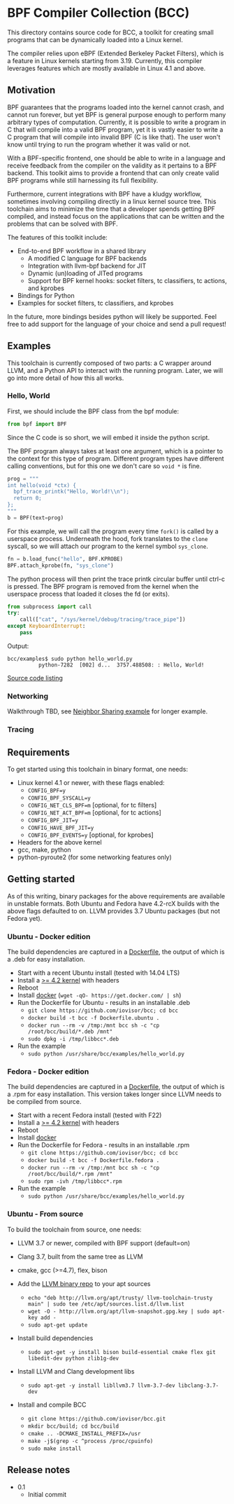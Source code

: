 # BPF Compiler Collection (BCC)

This directory contains source code for BCC, a toolkit for creating small
programs that can be dynamically loaded into a Linux kernel.

The compiler relies upon eBPF (Extended Berkeley Packet Filters), which is a
feature in Linux kernels starting from 3.19. Currently, this compiler leverages
features which are mostly available in Linux 4.1 and above.

## Motivation

BPF guarantees that the programs loaded into the kernel cannot crash, and
cannot run forever, but yet BPF is general purpose enough to perform many
arbitrary types of computation. Currently, it is possible to write a program in
C that will compile into a valid BPF program, yet it is vastly easier to
write a C program that will compile into invalid BPF (C is like that). The user
won't know until trying to run the program whether it was valid or not.

With a BPF-specific frontend, one should be able to write in a language and
receive feedback from the compiler on the validity as it pertains to a BPF
backend. This toolkit aims to provide a frontend that can only create valid BPF
programs while still harnessing its full flexibility.

Furthermore, current integrations with BPF have a kludgy workflow, sometimes
involving compiling directly in a linux kernel source tree. This toolchain aims
to minimize the time that a developer spends getting BPF compiled, and instead
focus on the applications that can be written and the problems that can be
solved with BPF.

The features of this toolkit include:
* End-to-end BPF workflow in a shared library
  * A modified C language for BPF backends
  * Integration with llvm-bpf backend for JIT
  * Dynamic (un)loading of JITed programs
  * Support for BPF kernel hooks: socket filters, tc classifiers,
      tc actions, and kprobes
* Bindings for Python
* Examples for socket filters, tc classifiers, and kprobes

In the future, more bindings besides python will likely be supported. Feel free
to add support for the language of your choice and send a pull request!

## Examples

This toolchain is currently composed of two parts: a C wrapper around LLVM, and
a Python API to interact with the running program. Later, we will go into more
detail of how this all works.

### Hello, World

First, we should include the BPF class from the bpf module:
```python
from bpf import BPF
```

Since the C code is so short, we will embed it inside the python script.

The BPF program always takes at least one argument, which is a pointer to the
context for this type of program. Different program types have different calling
conventions, but for this one we don't care so `void *` is fine.
```python
prog = """
int hello(void *ctx) {
  bpf_trace_printk("Hello, World!\\n");
  return 0;
};
"""
b = BPF(text=prog)
```

For this example, we will call the program every time `fork()` is called by a
userspace process. Underneath the hood, fork translates to the `clone` syscall,
so we will attach our program to the kernel symbol `sys_clone`.
```python
fn = b.load_func("hello", BPF.KPROBE)
BPF.attach_kprobe(fn, "sys_clone")
```

The python process will then print the trace printk circular buffer until ctrl-c
is pressed. The BPF program is removed from the kernel when the userspace
process that loaded it closes the fd (or exits).
```python
from subprocess import call
try:
    call(["cat", "/sys/kernel/debug/tracing/trace_pipe"])
except KeyboardInterrupt:
    pass
```

Output:
```
bcc/examples$ sudo python hello_world.py 
          python-7282  [002] d...  3757.488508: : Hello, World!
```

[Source code listing](examples/hello_world.py)

### Networking

Walkthrough TBD, see
[Neighbor Sharing example](examples/tc_neighbor_sharing.py) for longer
example.

### Tracing

## Requirements

To get started using this toolchain in binary format, one needs:
* Linux kernel 4.1 or newer, with these flags enabled:
  * `CONFIG_BPF=y`
  * `CONFIG_BPF_SYSCALL=y`
  * `CONFIG_NET_CLS_BPF=m` [optional, for tc filters]
  * `CONFIG_NET_ACT_BPF=m` [optional, for tc actions]
  * `CONFIG_BPF_JIT=y`
  * `CONFIG_HAVE_BPF_JIT=y`
  * `CONFIG_BPF_EVENTS=y` [optional, for kprobes]
* Headers for the above kernel
* gcc, make, python
* python-pyroute2 (for some networking features only)

## Getting started

As of this writing, binary packages for the above requirements are available
in unstable formats. Both Ubuntu and Fedora have 4.2-rcX builds with the above
flags defaulted to on. LLVM provides 3.7 Ubuntu packages (but not Fedora yet).

### Ubuntu - Docker edition

The build dependencies are captured in a [Dockerfile](Dockerfile.ubuntu), the
output of which is a .deb for easy installation.

* Start with a recent Ubuntu install (tested with 14.04 LTS)
* Install a [>= 4.2 kernel](http://kernel.ubuntu.com/~kernel-ppa/mainline/)
  with headers
* Reboot
* Install [docker](https://docs.docker.com/installation/ubuntulinux/)
  (`wget -qO- https://get.docker.com/ | sh`)
* Run the Dockerfile for Ubuntu - results in an installable .deb
  * `git clone https://github.com/iovisor/bcc; cd bcc`
  * `docker build -t bcc -f Dockerfile.ubuntu .`
  * `docker run --rm -v /tmp:/mnt bcc sh -c "cp /root/bcc/build/*.deb /mnt"`
  * `sudo dpkg -i /tmp/libbcc*.deb`
* Run the example
  * `sudo python /usr/share/bcc/examples/hello_world.py`

### Fedora - Docker edition

The build dependencies are captured in a [Dockerfile](Dockerfile.fedora), the
output of which is a .rpm for easy installation. This version takes longer since
LLVM needs to be compiled from source.

* Start with a recent Fedora install (tested with F22)
* Install a [>= 4.2 kernel](http://alt.fedoraproject.org/pub/alt/rawhide-kernel-nodebug/x86_64/)
  with headers
* Reboot
* Install [docker](https://docs.docker.com/installation/fedora/)
* Run the Dockerfile for Fedora - results in an installable .rpm
  * `git clone https://github.com/iovisor/bcc; cd bcc`
  * `docker build -t bcc -f Dockerfile.fedora .`
  * `docker run --rm -v /tmp:/mnt bcc sh -c "cp /root/bcc/build/*.rpm /mnt"`
  * `sudo rpm -ivh /tmp/libbcc*.rpm`
* Run the example
  * `sudo python /usr/share/bcc/examples/hello_world.py`

### Ubuntu - From source

To build the toolchain from source, one needs:
* LLVM 3.7 or newer, compiled with BPF support (default=on)
* Clang 3.7, built from the same tree as LLVM
* cmake, gcc (>=4.7), flex, bison

* Add the [LLVM binary repo](http://llvm.org/apt/) to your apt sources
  * `echo "deb http://llvm.org/apt/trusty/ llvm-toolchain-trusty main" | sudo tee /etc/apt/sources.list.d/llvm.list`
  * `wget -O - http://llvm.org/apt/llvm-snapshot.gpg.key | sudo apt-key add -`
  * `sudo apt-get update`
* Install build dependencies
  * `sudo apt-get -y install bison build-essential cmake flex git libedit-dev python zlib1g-dev`
* Install LLVM and Clang development libs
  * `sudo apt-get -y install libllvm3.7 llvm-3.7-dev libclang-3.7-dev`
* Install and compile BCC
  * `git clone https://github.com/iovisor/bcc.git`
  * `mkdir bcc/build; cd bcc/build`
  * `cmake .. -DCMAKE_INSTALL_PREFIX=/usr`
  * `make -j$(grep -c ^process /proc/cpuinfo)`
  * `sudo make install`

## Release notes

* 0.1
  * Initial commit
